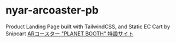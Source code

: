 # nyar-arcoaster-pb
Product Landing Page built with TailwindCSS, and Static EC Cart by Snipcart
[ARコースター "PLANET BOOTH" 特設サイト](http://pb.nyar835.com)
